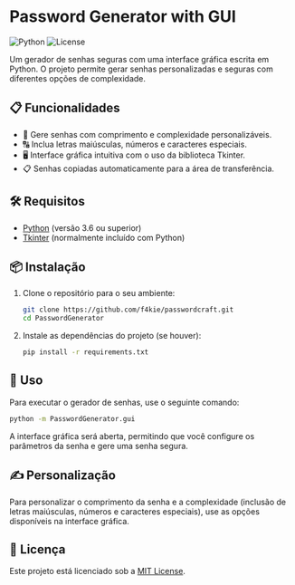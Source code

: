 # Password Generator with GUI

![Python](https://img.shields.io/badge/Python-3776AB?style=for-the-badge&logo=python&logoColor=white)
![License](https://img.shields.io/badge/license-MIT-blue?style=for-the-badge)

Um gerador de senhas seguras com uma interface gráfica escrita em Python. O projeto permite gerar senhas personalizadas e seguras com diferentes opções de complexidade.

## 📋 Funcionalidades

- 🚀 Gere senhas com comprimento e complexidade personalizáveis.
- 🔠 Inclua letras maiúsculas, números e caracteres especiais.
- 🖥️ Interface gráfica intuitiva com o uso da biblioteca Tkinter.
- 📋 Senhas copiadas automaticamente para a área de transferência.

## 🛠️ Requisitos

- [Python](https://www.python.org/) (versão 3.6 ou superior)
- [Tkinter](https://docs.python.org/3/library/tkinter.html) (normalmente incluído com Python)

## 📦 Instalação

1. Clone o repositório para o seu ambiente:

   ```sh
   git clone https://github.com/f4kie/passwordcraft.git
   cd PasswordGenerator
   ```

2. Instale as dependências do projeto (se houver):

   ```sh
   pip install -r requirements.txt
   ```

## 🚀 Uso

Para executar o gerador de senhas, use o seguinte comando:

```sh
python -m PasswordGenerator.gui
```

A interface gráfica será aberta, permitindo que você configure os parâmetros da senha e gere uma senha segura.

## ✍️ Personalização

Para personalizar o comprimento da senha e a complexidade (inclusão de letras maiúsculas, números e caracteres especiais), use as opções disponíveis na interface gráfica.

## 📜 Licença

Este projeto está licenciado sob a [MIT License](LICENSE).
